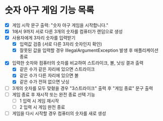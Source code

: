 # 숫자 야구 게임 기능 목록

- [x] 게임 시작 문구 출력: "숫자 야구 게임을 시작합니다."
- [x] 1에서 9까지 서로 다른 3개의 숫자를 컴퓨터가 랜덤으로 생성
- [x] 사용자에게 3자리 숫자를 입력받기
  - [x] 입력값 검증 (서로 다른 3자리 숫자인지 확인)
  - [x] 잘못된 값을 입력할 경우 IllegalArgumentException 발생 후 애플리케이션 종료
- [x] 입력한 숫자와 컴퓨터의 숫자를 비교하여 스트라이크, 볼, 낫싱 결과 출력
  - [x] 같은 수가 같은 자리에 있으면 스트라이크
  - [x] 같은 수가 다른 자리에 있으면 볼
  - [x] 같은 수가 전혀 없으면 낫싱
- [ ] 3개의 숫자를 모두 맞혔을 경우 "3스트라이크" 출력 후 "게임 종료" 문구 출력
- [ ] 게임 종료 후 재시작 또는 완전 종료 선택 기능
  - [ ] 1 입력 시 게임 재시작
  - [ ] 2 입력 시 게임 완전 종료
- [ ] 게임을 다시 시작할 경우 컴퓨터의 숫자를 새로 생성

